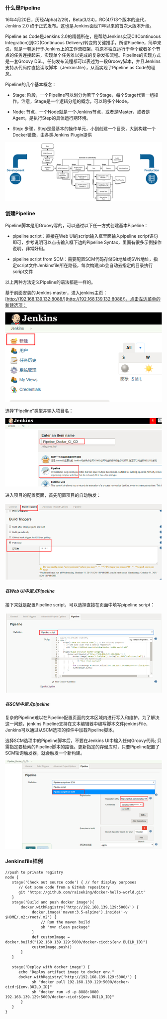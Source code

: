 ### 什么是Pipeline

16年4月20日，历经Alpha\(2/29\)，Beta\(3/24\)，RC\(4/7\)3个版本的迭代，Jenkins 2.0 终于正式发布。这也是Jenkins面世11年以来的首次大版本升级。

Pipeline as Code是Jenkins  2.0的精髓所在，是帮助Jenkins实现CI\(Continuous Integration\)到CD\(Continuous Delivery\)转变的关键推手。所谓Pipeline，简单来说，就是一套运行于Jenkins上的工作流框架，将原本独立运行于单个或者多个节点的任务连接起来，实现单个任务难以完成的复杂发布流程。Pipeline的实现方式是一套Groovy DSL，任何发布流程都可以表述为一段Groovy脚本，并且Jenkins支持从代码库直接读取脚本（Jenkinsfile），从而实现了Pipeline as Code的理念。

Pipeline的几个基本概念：

* Stage: 阶段，一个Pipeline可以划分为若干个Stage，每个Stage代表一组操作。注意，Stage是一个逻辑分组的概念，可以跨多个Node。

* Node: 节点，一个Node就是一个Jenkins节点，或者是Master，或者是Agent，是执行Step的具体运行期环境。

* Step: 步骤，Step是最基本的操作单元，小到创建一个目录，大到构建一个Docker镜像，由各类Jenkins Plugin提供

![](/assets/import9.png)

### **创建Pipeline**

Pipeline脚本是用Groovy写的，可以通过以下任一方式创建基本Pipeline：

* pipeline script：直接在Web UI的script输入框里面输入pipeline script语句即可，参考说明可以点击输入框下边的Pipeline Syntax，里面有很多示例操作说明，非常好用。

* pipeline script from SCM：需要配置SCM代码存储Git地址或SVN地址，指定script文件Jenkinsfile所在路径，每次构建job会自动去指定的目录执行script文件

以上两种方法定义Pipeline的语法都是一样的。

基于前面安装的Jenkins master，进入jenkins主页：[http://192.168.139.132:8088/](http://192.168.139.132:8088/)，点击左边菜单的新建选项：

![](/assets/import6.png)

选择"Pipeline"类型并输入项目名：

![](/assets/import5.png)

进入项目的配置页面，首先配置项目的自动触发：

##### ![](/assets/import7.png)

##### **在Web UI中定义Pipeline**

接下来就是配置Pipeline script，可以选择直接在页面中填写pipeline script：

##### ![](/assets/import10.png)

##### **在SCM中定义pipeline**

复杂的Pipeline难以在Pipeline配置页面的文本区域内进行写入和维护。为了解决这一问题，jenkins Pipeline支持在文本编辑器中编写脚本文件jenkinsFile，Jenkins可以通过从SCM选项的控件中加载Pipeline脚本。

选择SCM选项中的Pipeline脚本后，不要在Jenkins UI中输入任何Groovy代码; 只需指定要检索的Pipeline脚本的路径。更新指定的存储库时，只要Pipeline配置了SCM轮询触发器，就会触发一个新构建。

![](/assets/import8.png)

### Jenkinsfile样例

```
//push to private registry
node {
   stage('Check out source code') { // for display purposes
      // Get some code from a GitHub repository
      git 'https://github.com/raiseking/docker-hello-world.git'
   }
   stage('Build and push docker image'){
       docker.withRegistry('http://192.168.139.129:5000/') {
            docker.image('maven:3.5-alpine').inside('-v $HOME/.m2:/root/.m2') {
                // Run the maven build
                sh "mvn clean package"
            }
            def customImage = docker.build("192.168.139.129:5000/docker-cicd:${env.BUILD_ID}")
            customImage.push()
       }
   }

   stage('Deploy with docker image') {
      echo "Deploy artifact image to docker env."
      docker.withRegistry('http://192.168.139.129:5000/') {
            sh "docker pull 192.168.139.129:5000/docker-cicd:${env.BUILD_ID}"
            sh "docker run -d -p 8888:8080 192.168.139.129:5000/docker-cicd:${env.BUILD_ID}"
       }
   }
}
```



